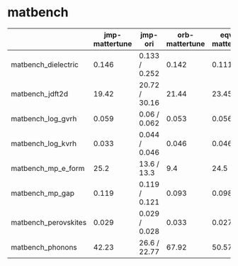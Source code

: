 # matbench

| | jmp-mattertune | jmp-ori | orb-mattertune | eqv2-mattertune|
|-|-|-|-|-|
|matbench_dielectric|0.146 | 0.133 / 0.252 | 0.142 | 0.111 |
|matbench_jdft2d| 19.42 | 20.72 / 30.16 | 21.44 | 23.45 |
|matbench_log_gvrh| 0.059 | 0.06 / 0.062 | 0.053 | 0.056 |
|matbench_log_kvrh| 0.033 | 0.044 / 0.046| 0.046 | 0.046 |
|matbench_mp_e_form| 25.2 | 13.6 / 13.3 | 9.4 | 24.5 |
|matbench_mp_gap| 0.119 | 0.119 / 0.121 | 0.093 | 0.098 |
|matbench_perovskites| 0.029 | 0.029 / 0.028 | 0.033 | 0.027 |
|matbench_phonons| 42.23 | 26.6 / 22.77 | 67.92 | 50.57 |